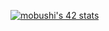 [![mobushi's 42 stats](https://badge.mediaplus.ma/greenbinary/mobushi?1337Badge=off&UM6P=off)](https://github.com/oakoudad/badge42)
